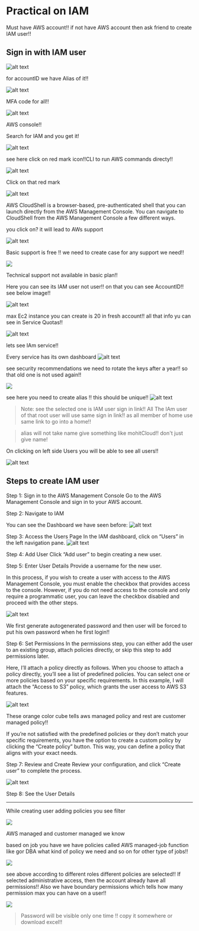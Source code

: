 # Practical on IAM

Must have AWS account!! if not have AWS account then ask friend to create IAM user!!

## Sign in with IAM user
![alt text](image.png)

for accountID we have Alias of it!!

![alt text](image-1.png)

MFA code for all!!

![alt text](image-2.png)

AWS console!!

Search for IAM and you get it!

![alt text](image-3.png)

see here click on red mark icon!!CLI to run AWS commands directy!!

![alt text](<Screenshot 2024-08-29 235207.png>)

Click on that red mark

![alt text](image-4.png)

AWS CloudShell is a browser-based, pre-authenticated shell that you can launch directly from the AWS Management Console. You can navigate to CloudShell from the AWS Management Console a few different ways. 

you click on? it will lead to AWs support 

![alt text](image-5.png)

Basic support is free !!
we need to create case for any support we need!!

![](image-6.png)

Technical support not available in basic plan!!

Here you can see its IAM user not user!! on that you can see AccountID!! see below image!!

![alt text](image-7.png)

max Ec2 instance you can create is 20 in fresh account!! all that info yu can see in Service Quotas!!

![alt text](<Screenshot 2024-09-01 234340.png>)

lets see IAm service!!

Every service has its own dashboard
![alt text](image-8.png)

see security recommendations we need to rotate the keys after a year!! so that old one is not used again!!

![](image-9.png)

see here you need to create alias !! this should be unique!!
![alt text](image-10.png)

>Note:
see the selected one is IAM user sign in link!! All The IAm user of that root user will use same sign in link!! as all member of home use same link to go into a home!!

>alias will not take name give something like mohitCloud!! don't just give name!


On clicking on left side Users you will be able to see all users!!

![alt text](image-11.png)  
## Steps to create IAM user
Step 1: Sign in to the AWS Management Console
Go to the AWS Management Console and sign in to your AWS account.

Step 2: Navigate to IAM

You can see the Dashboard we have seen before:
![alt text](image-12.png)

Step 3: Access the Users Page
In the IAM dashboard, click on “Users” in the left navigation pane.
![alt text](image-13.png)

Step 4: Add User
Click “Add user” to begin creating a new user.


Step 5: Enter User Details
Provide a username for the new user.


In this process, if you wish to create a user with access to the AWS Management Console, you must enable the checkbox that provides access to the console. However, if you do not need access to the console and only require a programmatic user, you can leave the checkbox disabled and proceed with the other steps.

![alt text](image-16.png)

We first generate autogenerated password and then user will be forced to put his own password when he first login!! 


Step 6: Set Permissions
In the permissions step, you can either add the user to an existing group, attach policies directly, or skip this step to add permissions later.


Here, I’ll attach a policy directly as follows. When you choose to attach a policy directly, you’ll see a list of predefined policies. You can select one or more policies based on your specific requirements. In this example, I will attach the “Access to S3” policy, which grants the user access to AWS S3 features.

![alt text](image-15.png)

These orange color cube tells aws managed policy and rest are customer managed policy!!

If you’re not satisfied with the predefined policies or they don’t match your specific requirements, you have the option to create a custom policy by clicking the “Create policy” button. This way, you can define a policy that aligns with your exact needs.

Step 7: Review and Create
Review your configuration, and click “Create user” to complete the process.

![alt text](image-14.png)

Step 8: See the User Details

------------------

While creating user adding policies you see filter

![](image-17.png)

AWS managed and customer managed we know

based on job you have we have policies called AWS managed-job function like gor DBA what kind of policy we need and so on for other type of jobs!!

![](image-18.png)

see above according to different roles different policies are selected!! If selected administrative access, then the account already have all permissions!!  Also we have boundary permissions which tells how many permission max you can have on a user!!

![](image-19.png)

> Password will be visible only one time !! copy it somewhere or download excel!!